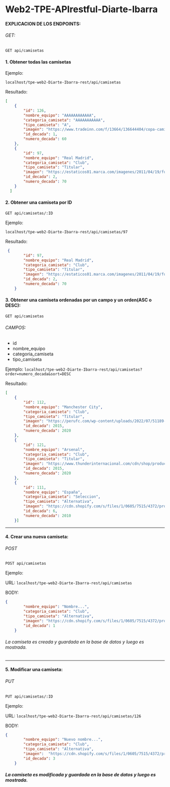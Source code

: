 # Web2-TPE-APIrestful-Diarte-Ibarra



#### EXPLICACION DE LOS ENDPOINTS:

###### GET:

`GET api/camisetas`
#### 1. Obtener todas las camisetas 
Ejemplo: 

`localhost/tpe-web2-Diarte-Ibarra-rest/api/camisetas`

Resultado:

```json
[
    {
        "id": 126,
        "nombre_equipo": "AAAAAAAAAAAA",
        "categoria_camiseta": "AAAAAAAAAAA",
        "tipo_camiseta": "A",
        "imagen": "https://www.tradeinn.com/f/13664/136644404/copa-camiseta-manga-corta-brazil-1960.jpg",
        "id_decada": 1,
        "numero_decada": 60
    },
    {
        "id": 97,
        "nombre_equipo": "Real Madrid",
        "categoria_camiseta": "Club",
        "tipo_camiseta": "Titular",
        "imagen": "https://estaticos01.marca.com/imagenes/2011/04/19/futbol/copa_rey/1303215006_0.jpg",
        "id_decada": 2,
        "numero_decada": 70
    }
  ]
```

#### 2. Obtener una camiseta por ID
`GET api/camisetas/:ID`

Ejemplo: 

`localhost/tpe-web2-Diarte-Ibarra-rest/api/camisetas/97`

Resultado: 
```json
 {
        "id": 97,
        "nombre_equipo": "Real Madrid",
        "categoria_camiseta": "Club",
        "tipo_camiseta": "Titular",
        "imagen": "https://estaticos01.marca.com/imagenes/2011/04/19/futbol/copa_rey/1303215006_0.jpg",
        "id_decada": 2,
        "numero_decada": 70
    }
```

#### 3. Obtener una camiseta ordenadas por un campo y un orden(ASC o DESC):

`GET api/camisetas`
###### CAMPOS:
- id
- nombre_equipo
- categoria_camiseta
- tipo_camiseta

Ejemplo:
`localhost/tpe-web2-Diarte-Ibarra-rest/api/camisetas?order=numero_decada&sort=DESC`

Resultado:

```json
[
    {
        "id": 112,
        "nombre_equipo": "Manchester City",
        "categoria_camiseta": "Club",
        "tipo_camiseta": "Titular",
        "imagen": "https://perufc.com/wp-content/uploads/2022/07/51189-1.jpg",
        "id_decada": 2015,
        "numero_decada": 2020
    },
    {
        "id": 121,
        "nombre_equipo": "Arsenal",
        "categoria_camiseta": "Club",
        "tipo_camiseta": "Titular",
        "imagen": "https://www.thunderinternacional.com/cdn/shop/products/arsenal-2022-23-adidas-home-kit-10_be987551-744e-4d7b-9378-8960f2459ee4.jpg?v=1663803765&width=493",
        "id_decada": 2015,
        "numero_decada": 2020
    },
    {
        "id": 111,
        "nombre_equipo": "España",
        "categoria_camiseta": "Seleccion",
        "tipo_camiseta": "Alternativa",
        "imagen": "https://cdn.shopify.com/s/files/1/0605/7515/4372/products/1267525263_extras_noticia_foton_7_0.jpg?v=1639478999",
        "id_decada": 6,
        "numero_decada": 2010
    }]
```

------------


#### 4. Crear una nueva camiseta:

###### POST



`POST api/camisetas`

Ejemplo: 

URL: `localhost/tpe-web2-Diarte-Ibarra-rest/api/camisetas`

BODY:
```json
{
        "nombre_equipo": "Nombre...",
        "categoria_camiseta": "Club",
        "tipo_camiseta": "Alternativa",
        "imagen": "https://cdn.shopify.com/s/files/1/0605/7515/4372/products/1267525263_extras_noticia_foton_7_0.jpg?v=1639478999",
        "id_decada": 1
    }
```
###### La camiseta es creada y guardada en la base de datos y luego es mostrada.



------------


#### 5. Modificar una  camiseta:

###### PUT



`PUT api/camisetas/:ID`

Ejemplo: 

URL: `localhost/tpe-web2-Diarte-Ibarra-rest/api/camisetas/126`

BODY:
```json
{
        "nombre_equipo": "Nuevo nombre...",
        "categoria_camiseta": "Club",
        "tipo_camiseta": "Alternativa",
        "imagen":  "https://cdn.shopify.com/s/files/1/0605/7515/4372/products/1267525263_extras_noticia_foton_7_0.jpg?v=1639478999",
        "id_decada": 3
    }
```
##### La camiseta es modificada y guardada en la base de datos y luego es mostrada.

